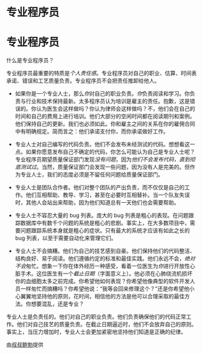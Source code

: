 # 专业程序员

# 专业程序员

什么是专业程序员？

专业程序员最重要的特质是*个人责任感*。专业程序员对自己的职业、估算、时间表承诺、错误和工艺质量负责。专业程序员不会把责任推卸给他人。

+   如果你是一个专业人士，那么*你*对自己的职业负责。*你*负责阅读和学习。你负责与行业和技术保持最新。太多程序员认为培训是雇主的责任。抱歉，这是错误的。你认为医生会这样做吗？你认为律师会这样做吗？不，他们会在自己的时间和自己的费用上进行培训。他们大部分的空闲时间都在阅读期刊和案例。他们保持自己的更新。我们也必须如此。你和雇主之间的关系在你的雇佣合同中有明确规定。简而言之：他们承诺支付你，而你承诺做好工作。

+   专业人士对自己编写的代码负责。他们不会发布未经测试的代码。想想看这一点。如果你愿意发布自己不确定的代码，你怎么可能认为自己是专业人士呢？专业程序员期望质量保证部门发现*没有问题*，因为*他们不会发布代码，直到彻底测试过*。当然，质量保证部门会发现一些问题，因为没有人是完美的。但作为专业人士，我们的态度必须是不留任何问题给质量保证部门。

+   专业人士是团队合作者。他们对整个团队的产出负责，而不仅仅是自己的工作。他们互相帮助、教导、学习，甚至在必要时互相替补。当一个队友失误时，其他人会站出来帮助，因为他们知道总有一天他们也会需要帮助。

+   专业人士不容忍大量的 bug 列表。庞大的 bug 列表是粗心的表现。在问题跟踪数据库中有数千个问题的系统是粗心的悲剧。事实上，在大多数项目中，需要问题跟踪系统本身就是粗心的症状。只有最大的系统才应该有如此之长的 bug 列表，以至于需要自动化来管理它们。

+   专业人士不会搞糟。他们为自己的技艺感到自豪。他们保持他们的代码整洁、结构良好、易于阅读。他们遵循约定的标准和最佳实践。他们永远不会，*绝对不会*匆忙。想象一下你在体外经历一种感受，看着一位医生为*你*进行开放性心脏手术。这位医生有一个*截止日期*（字面意义上）。他必须在心肺绕流机损坏你的血细胞太多之前完成。你希望他如何表现？你希望他像典型的软件开发人员一样匆忙而搞糟吗？你希望他说：“我等会回来修理这个？”还是你希望他小心翼翼地坚持他的原则，花时间，相信他的方法是他可以合理采取的最佳方法。你想要混乱，还是专业？

专业人士是负责任的。他们对自己的职业负责。他们负责确保他们的代码正常工作。他们对自己技艺的质量负责。在截止日期逼近时，他们不会放弃自己的原则。事实上，当压力增加时，专业人士会更加紧密地坚持他们知道是正确的纪律。

由[叔叔鲍勃](http://programmer.97things.oreilly.com/wiki/index.php/Uncle_Bob)提供
